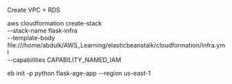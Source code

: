 Create VPC + RDS

aws cloudformation create-stack \
  --stack-name flask-infra \
  --template-body file:///home/abdulk/AWS_Learning/elasticbeanstalk/cloudformation/infra.yml \
  --capabilities CAPABILITY_NAMED_IAM


eb init -p python flask-age-app --region us-east-1
